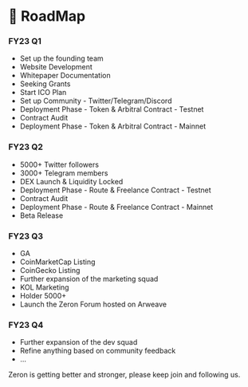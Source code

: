# 📌 RoadMap

### FY23 Q1 <a href="#w6pvw" id="w6pvw"></a>

* Set up the founding team
* Website Development
* Whitepaper Documentation
* Seeking Grants
* Start ICO Plan
* Set up Community - Twitter/Telegram/Discord
* Deployment Phase - Token & Arbitral Contract - Testnet
* Contract Audit
* Deployment Phase - Token & Arbitral Contract - Mainnet

### FY23 Q2 <a href="#swclc" id="swclc"></a>

* 5000+ Twitter followers
* 3000+ Telegram members
* DEX Launch & Liquidity Locked
* Deployment Phase - Route & Freelance Contract - Testnet
* Contract Audit
* Deployment Phase - Route & Freelance Contract - Mainnet
* Beta Release

### FY23 Q3 <a href="#hp6u8" id="hp6u8"></a>

* GA
* CoinMarketCap Listing
* CoinGecko Listing
* Further expansion of the marketing squad
* KOL Marketing
* Holder 5000+
* Launch the Zeron Forum hosted on Arweave

### FY23 Q4 <a href="#sjt4x" id="sjt4x"></a>

* Further expansion of the dev squad
* Refine anything based on community feedback
* ...

Zeron is getting better and stronger, please keep join and following us.
